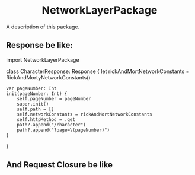 <h1 align="center">NetworkLayerPackage</h1>

A description of this package.

## Response be like:

import NetworkLayerPackage

class CharacterResponse: Response {
    let rickAndMortNetworkConstants = RickAndMortyNetworkConstants()
    
    var pageNumber: Int
    init(pageNumber: Int) {
        self.pageNumber = pageNumber
        super.init()
        self.path = []
        self.networkConstants = rickAndMortNetworkConstants
        self.httpMethod = .get
        path?.append("/character")
        path?.append("?page=\(pageNumber)")
    }
}

## And Request Closure be like

